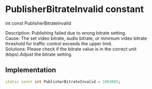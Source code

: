 


# PublisherBitrateInvalid constant







int const PublisherBitrateInvalid
  




<p>Description: Publishing failed due to wrong bitrate setting.<br>Cause: The set video bitrate, audio bitrate, or minimum video bitrate threshold for traffic control exceeds the upper limit.<br>Solutions: Please check if the bitrate value is in the correct unit (kbps).Adjust the bitrate setting.</p>



## Implementation

```dart
static const int PublisherBitrateInvalid = 1003002;
```







